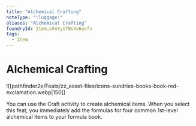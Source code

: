 ```yaml
---
title: "Alchemical Crafting"
noteType: ":luggage:"
aliases: "Alchemical Crafting"
foundryId: Item.LFnYy17Ns4v6usfv
tags:
  - Item
---
```


# Alchemical Crafting
![[pathfinder2e/Feats/zz_asset-files/icons-sundries-books-book-red-exclamation.webp|150]]

You can use the Craft activity to create alchemical items. When you select this feat, you immediately add the formulas for four common 1st-level alchemical items to your formula book.
